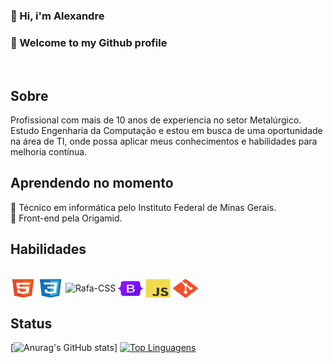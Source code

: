 ### 👋 Hi, i'm Alexandre

### 🎉 Welcome to my Github profile

<br>

## Sobre

<p>
  Profissional com mais de 10 anos de experiencia no setor Metalúrgico.<br>
  Estudo Engenharia da Computação e estou em busca de uma oportunidade na área de TI, onde possa aplicar meus conhecimentos e habilidades para melhoria contínua.
</p>

## Aprendendo no momento

<p>
 📕 Técnico em informática pelo Instituto Federal de Minas Gerais.<br>
 📕 Front-end pela Origamid.
</p>

## Habilidades

<div>
  <br>
  <img align="center" alt="Rafa-HTML" height="30" width="40" src="https://raw.githubusercontent.com/devicons/devicon/master/icons/html5/html5-original.svg" style="max-width:100%;">
  <img align="center" alt="Rafa-CSS" height="30" width="40" src="https://raw.githubusercontent.com/devicons/devicon/master/icons/css3/css3-original.svg" style="max-width:100%;">
  <img align="center" alt="Rafa-CSS" height="30" width="40" src="https://raw.githubusercontent.com/devicons/devicon/master/icons/vue/vue-original.svg" style="max-width:100%;">
  <img align="center" alt="Rafa-React" height="30" width="40" src="https://raw.githubusercontent.com/devicons/devicon/master/icons/bootstrap/bootstrap-original.svg" style="max-width:100%;">
  <img align="center" alt="Rafa-Js" height="30" width="40" src="https://raw.githubusercontent.com/devicons/devicon/master/icons/javascript/javascript-original.svg" style="max-width:100%;">
  <img align="center" alt="Rafa-Csharp" height="30" width="40" src="https://raw.githubusercontent.com/devicons/devicon/master/icons/git/git-original.svg" style="max-width:100%;">
</div>

## Status

[![Anurag's GitHub stats](https://github-readme-stats.vercel.app/api?username=alexandrejuniorc&show_icons=true&theme=dracula)]
[![Top Linguagens](https://github-readme-stats.vercel.app/api/top-langs/?username=ivanconsalter&layout=compact&langs_count=7&theme=dracula)](https://github.com/ivanconsalter/github-readme-stats)
